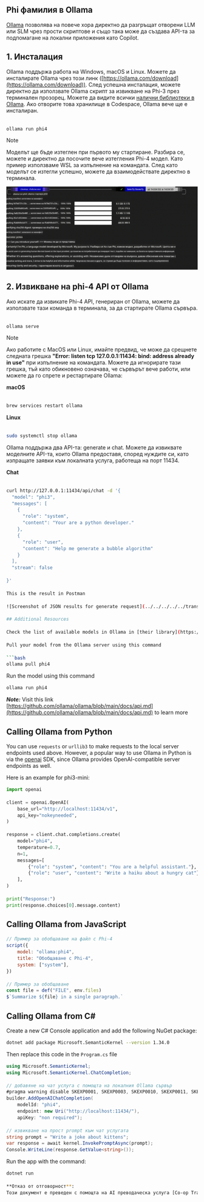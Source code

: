 <!--
CO_OP_TRANSLATOR_METADATA:
{
  "original_hash": "0b38834693bb497f96bf53f0d941f9a1",
  "translation_date": "2025-05-09T09:24:34+00:00",
  "source_file": "md/01.Introduction/02/04.Ollama.md",
  "language_code": "bg"
}
-->
## Phi фамилия в Ollama


[Ollama](https://ollama.com) позволява на повече хора директно да разгръщат отворени LLM или SLM чрез прости скриптове и също така може да създава API-та за подпомагане на локални приложения като Copilot.

## **1. Инсталация**

Ollama поддържа работа на Windows, macOS и Linux. Можете да инсталирате Ollama чрез този линк ([https://ollama.com/download](https://ollama.com/download)). След успешна инсталация, можете директно да използвате Ollama скрипт за извикване на Phi-3 през терминален прозорец. Можете да видите всички [налични библиотеки в Ollama](https://ollama.com/library). Ако отворите това хранилище в Codespace, Ollama вече ще е инсталиран.

```bash

ollama run phi4

```

> [!NOTE]
> Моделът ще бъде изтеглен при първото му стартиране. Разбира се, можете и директно да посочите вече изтегления Phi-4 модел. Като пример използваме WSL за изпълнение на командата. След като моделът се изтегли успешно, можете да взаимодействате директно в терминала.

![run](../../../../../translated_images/ollama_run.b0be611de61f3bb3b42e22205cedf6714b0335ba9288e71d985bf9024f3c20f5.bg.png)

## **2. Извикване на phi-4 API от Ollama**

Ако искате да извикате Phi-4 API, генериран от Ollama, можете да използвате тази команда в терминала, за да стартирате Ollama сървъра.

```bash

ollama serve

```

> [!NOTE]
> Ако работите с MacOS или Linux, имайте предвид, че може да срещнете следната грешка **"Error: listen tcp 127.0.0.1:11434: bind: address already in use"** при изпълнение на командата. Можете да игнорирате тази грешка, тъй като обикновено означава, че сървърът вече работи, или можете да го спрете и рестартирате Ollama:

**macOS**

```bash

brew services restart ollama

```

**Linux**

```bash

sudo systemctl stop ollama

```

Ollama поддържа два API-та: generate и chat. Можете да извиквате моделните API-та, които Ollama предоставя, според нуждите си, като изпращате заявки към локалната услуга, работеща на порт 11434.

**Chat**

```bash

curl http://127.0.0.1:11434/api/chat -d '{
  "model": "phi3",
  "messages": [
    {
      "role": "system",
      "content": "Your are a python developer."
    },
    {
      "role": "user",
      "content": "Help me generate a bubble algorithm"
    }
  ],
  "stream": false
  
}'

This is the result in Postman

![Screenshot of JSON results for generate request](../../../../../translated_images/ollama_gen.bd58ab69d4004826e8cd31e17a3c59840df127b0a30ac9bb38325ac58c74caa5.bg.png)

## Additional Resources

Check the list of available models in Ollama in [their library](https://ollama.com/library).

Pull your model from the Ollama server using this command

```bash
ollama pull phi4
```

Run the model using this command

```bash
ollama run phi4
```

***Note:*** Visit this link [https://github.com/ollama/ollama/blob/main/docs/api.md](https://github.com/ollama/ollama/blob/main/docs/api.md) to learn more

## Calling Ollama from Python

You can use `requests` or `urllib3` to make requests to the local server endpoints used above. However, a popular way to use Ollama in Python is via the [openai](https://pypi.org/project/openai/) SDK, since Ollama provides OpenAI-compatible server endpoints as well.

Here is an example for phi3-mini:

```python
import openai

client = openai.OpenAI(
    base_url="http://localhost:11434/v1",
    api_key="nokeyneeded",
)

response = client.chat.completions.create(
    model="phi4",
    temperature=0.7,
    n=1,
    messages=[
        {"role": "system", "content": "You are a helpful assistant."},
        {"role": "user", "content": "Write a haiku about a hungry cat"},
    ],
)

print("Response:")
print(response.choices[0].message.content)
```

## Calling Ollama from JavaScript 

```javascript
// Пример за обобщаване на файл с Phi-4
script({
    model: "ollama:phi4",
    title: "Обобщаване с Phi-4",
    system: ["system"],
})

// Пример за обобщаване
const file = def("FILE", env.files)
$`Summarize ${file} in a single paragraph.`
```

## Calling Ollama from C#

Create a new C# Console application and add the following NuGet package:

```bash
dotnet add package Microsoft.SemanticKernel --version 1.34.0
```

Then replace this code in the `Program.cs` file

```csharp
using Microsoft.SemanticKernel;
using Microsoft.SemanticKernel.ChatCompletion;

// добавяне на чат услуга с помощта на локалния Ollama сървър
#pragma warning disable SKEXP0001, SKEXP0003, SKEXP0010, SKEXP0011, SKEXP0050, SKEXP0052
builder.AddOpenAIChatCompletion(
    modelId: "phi4",
    endpoint: new Uri("http://localhost:11434/"),
    apiKey: "non required");

// извикване на прост prompt към чат услугата
string prompt = "Write a joke about kittens";
var response = await kernel.InvokePromptAsync(prompt);
Console.WriteLine(response.GetValue<string>());
```

Run the app with the command:

```bash
dotnet run

**Отказ от отговорност**:  
Този документ е преведен с помощта на AI преводаческа услуга [Co-op Translator](https://github.com/Azure/co-op-translator). Въпреки че се стремим към точност, моля, имайте предвид, че автоматизираните преводи могат да съдържат грешки или неточности. Оригиналният документ на неговия роден език трябва да се счита за авторитетен източник. За критична информация се препоръчва професионален човешки превод. Ние не носим отговорност за каквито и да е недоразумения или погрешни тълкувания, произтичащи от използването на този превод.